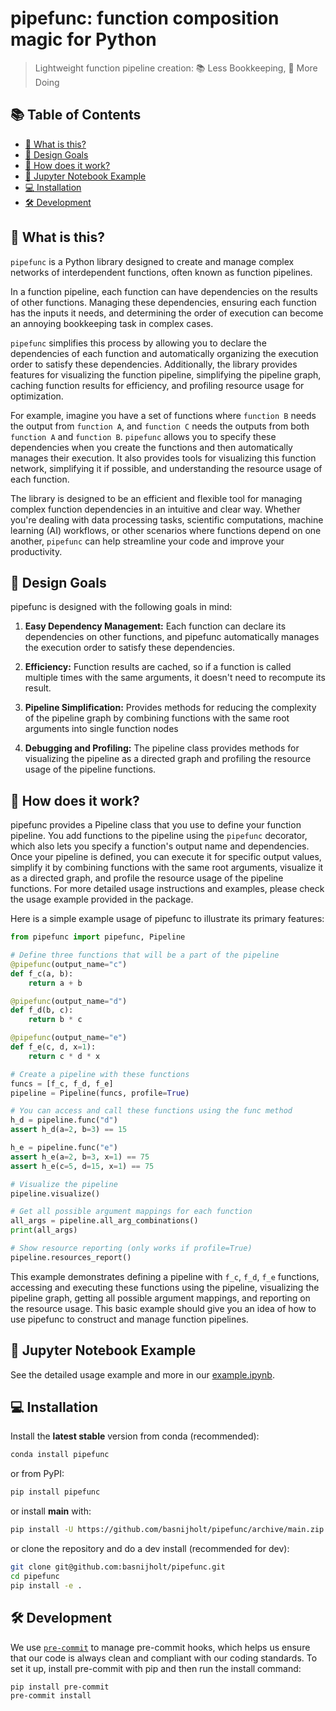 # pipefunc: function composition magic for Python

> Lightweight function pipeline creation: 📚 Less Bookkeeping, 🎯 More Doing

<!-- toc-start -->
## :books: Table of Contents
<!-- START doctoc generated TOC please keep comment here to allow auto update -->
<!-- DON'T EDIT THIS SECTION, INSTEAD RE-RUN doctoc TO UPDATE -->

- [:thinking: What is this?](#thinking-what-is-this)
- [:dart: Design Goals](#dart-design-goals)
- [:test_tube: How does it work?](#test_tube-how-does-it-work)
- [:notebook: Jupyter Notebook Example](#notebook-jupyter-notebook-example)
- [:computer: Installation](#computer-installation)
- [:hammer_and_wrench: Development](#hammer_and_wrench-development)

<!-- END doctoc generated TOC please keep comment here to allow auto update -->
<!-- toc-end -->

## :thinking: What is this?

`pipefunc` is a Python library designed to create and manage complex networks of interdependent functions, often known as function pipelines.

In a function pipeline, each function can have dependencies on the results of other functions. Managing these dependencies, ensuring each function has the inputs it needs, and determining the order of execution can become an annoying bookkeeping task in complex cases.

`pipefunc` simplifies this process by allowing you to declare the dependencies of each function and automatically organizing the execution order to satisfy these dependencies. Additionally, the library provides features for visualizing the function pipeline, simplifying the pipeline graph, caching function results for efficiency, and profiling resource usage for optimization.

For example, imagine you have a set of functions where `function B` needs the output from `function A`, and `function C` needs the outputs from both `function A` and `function B`. `pipefunc` allows you to specify these dependencies when you create the functions and then automatically manages their execution. It also provides tools for visualizing this function network, simplifying it if possible, and understanding the resource usage of each function.

The library is designed to be an efficient and flexible tool for managing complex function dependencies in an intuitive and clear way. Whether you're dealing with data processing tasks, scientific computations, machine learning (AI) workflows, or other scenarios where functions depend on one another, `pipefunc` can help streamline your code and improve your productivity.

## :dart: Design Goals

pipefunc is designed with the following goals in mind:

1. **Easy Dependency Management:** Each function can declare its dependencies on other functions, and pipefunc automatically manages the execution order to satisfy these dependencies.

2. **Efficiency:** Function results are cached, so if a function is called multiple times with the same arguments, it doesn't need to recompute its result.

3. **Pipeline Simplification:** Provides methods for reducing the complexity of the pipeline graph by combining functions with the same root arguments into single function nodes

4. **Debugging and Profiling:** The pipeline class provides methods for visualizing the pipeline as a directed graph and profiling the resource usage of the pipeline functions.

## :test_tube: How does it work?

pipefunc provides a Pipeline class that you use to define your function pipeline.
You add functions to the pipeline using the `pipefunc` decorator, which also lets you specify a function's output name and dependencies.
Once your pipeline is defined, you can execute it for specific output values, simplify it by combining functions with the same root arguments, visualize it as a directed graph, and profile the resource usage of the pipeline functions.
For more detailed usage instructions and examples, please check the usage example provided in the package.

Here is a simple example usage of pipefunc to illustrate its primary features:

```python
from pipefunc import pipefunc, Pipeline

# Define three functions that will be a part of the pipeline
@pipefunc(output_name="c")
def f_c(a, b):
    return a + b

@pipefunc(output_name="d")
def f_d(b, c):
    return b * c

@pipefunc(output_name="e")
def f_e(c, d, x=1):
    return c * d * x

# Create a pipeline with these functions
funcs = [f_c, f_d, f_e]
pipeline = Pipeline(funcs, profile=True)

# You can access and call these functions using the func method
h_d = pipeline.func("d")
assert h_d(a=2, b=3) == 15

h_e = pipeline.func("e")
assert h_e(a=2, b=3, x=1) == 75
assert h_e(c=5, d=15, x=1) == 75

# Visualize the pipeline
pipeline.visualize()

# Get all possible argument mappings for each function
all_args = pipeline.all_arg_combinations()
print(all_args)

# Show resource reporting (only works if profile=True)
pipeline.resources_report()
```

This example demonstrates defining a pipeline with `f_c`, `f_d`, `f_e` functions, accessing and executing these functions using the pipeline, visualizing the pipeline graph, getting all possible argument mappings, and reporting on the resource usage.
This basic example should give you an idea of how to use pipefunc to construct and manage function pipelines.

## :notebook: Jupyter Notebook Example

See the detailed usage example and more in our [example.ipynb](https://github.com/basnijholt/pipefunc/blob/main/example.ipynb).

## :computer: Installation

Install the **latest stable** version from conda (recommended):

```bash
conda install pipefunc
```

or from PyPI:

```bash
pip install pipefunc
```

or install **main** with:

```bash
pip install -U https://github.com/basnijholt/pipefunc/archive/main.zip
```

or clone the repository and do a dev install (recommended for dev):

```bash
git clone git@github.com:basnijholt/pipefunc.git
cd pipefunc
pip install -e .
```

## :hammer_and_wrench: Development

We use [`pre-commit`](https://pre-commit.com/) to manage pre-commit hooks, which helps us ensure that our code is always clean and compliant with our coding standards.
To set it up, install pre-commit with pip and then run the install command:

```bash
pip install pre-commit
pre-commit install
```
